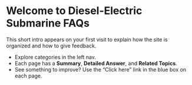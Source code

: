 # Welcome to Diesel-Electric Submarine FAQs

This short intro appears on your first visit to explain how the site is organized and how to give feedback.

- Explore categories in the left nav.
- Each page has a **Summary**, **Detailed Answer**, and **Related Topics**.
- See something to improve? Use the “Click here” link in the blue box on each page.

<!-- <button id="intro-continue" class="md-button md-button--primary">Continue</button> -->

<script>
  // Wire the button to the JS we injected globally
  document.getElementById('intro-continue')?.addEventListener('click', function () {
    if (window.dsMarkIntroSeen) window.dsMarkIntroSeen();
  });
</script>
